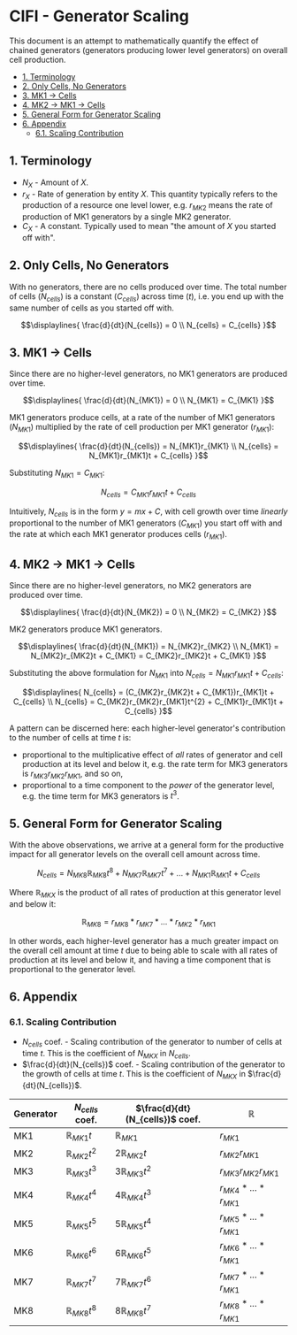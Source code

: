 # CIFI - Generator Scaling

This document is an attempt to mathematically quantify the effect of chained generators (generators producing lower level generators) on overall cell production.

- [1. Terminology](#1-terminology)
- [2. Only Cells, No Generators](#2-only-cells-no-generators)
- [3. MK1 -> Cells](#3-mk1---cells)
- [4. MK2 -> MK1 -> Cells](#4-mk2---mk1---cells)
- [5. General Form for Generator Scaling](#5-general-form-for-generator-scaling)
- [6. Appendix](#6-appendix)
  - [6.1. Scaling Contribution](#61-scaling-contribution)

## 1. Terminology

- $N_{X}$ - Amount of $X$.
- $r_{X}$ - Rate of generation by entity $X$. This quantity typically refers to the production of a resource one level lower, e.g. $r_{MK2}$ means the rate of production of MK1 generators by a single MK2 generator.
- $C_{X}$ - A constant. Typically used to mean "the amount of $X$ you started off with".

## 2. Only Cells, No Generators

With no generators, there are no cells produced over time. The total number of cells ($N_{cells}$) is a constant ($C_{cells}$) across time ($t$), i.e. you end up with the same number of cells as you started off with.

```math
\displaylines{
    \frac{d}{dt}(N_{cells}) = 0 \\
    N_{cells} = C_{cells}
}
```

## 3. MK1 -> Cells

Since there are no higher-level generators, no MK1 generators are produced over time.

```math
\displaylines{
    \frac{d}{dt}(N_{MK1}) = 0 \\
    N_{MK1} = C_{MK1}
}
```

MK1 generators produce cells, at a rate of the number of MK1 generators ($N_{MK1}$) multiplied by the rate of cell production per MK1 generator ($r_{MK1}$):

```math
\displaylines{
    \frac{d}{dt}(N_{cells}) = N_{MK1}r_{MK1} \\
    N_{cells} = N_{MK1}r_{MK1}t + C_{cells}
}
```

Substituting $N_{MK1} = C_{MK1}$:

```math
N_{cells} = C_{MK1}r_{MK1}t + C_{cells}
```

Intuitively, $N_{cells}$ is in the form $y = mx + C$, with cell growth over time _linearly_ proportional to the number of MK1 generators ($C_{MK1}$) you start off with and the rate at which each MK1 generator produces cells ($r_{MK1}$).

## 4. MK2 -> MK1 -> Cells

Since there are no higher-level generators, no MK2 generators are produced over time.

```math
\displaylines{
    \frac{d}{dt}(N_{MK2}) = 0 \\
    N_{MK2} = C_{MK2}
}
```

MK2 generators produce MK1 generators.

```math
\displaylines{
    \frac{d}{dt}(N_{MK1}) = N_{MK2}r_{MK2} \\
    N_{MK1} = N_{MK2}r_{MK2}t + C_{MK1} = C_{MK2}r_{MK2}t + C_{MK1}
}
```

Substituting the above formulation for $N_{MK1}$ into $N_{cells} = N_{MK1}r_{MK1}t + C_{cells}$:

```math
\displaylines{
    N_{cells} = (C_{MK2}r_{MK2}t + C_{MK1})r_{MK1}t + C_{cells} \\
    N_{cells} = C_{MK2}r_{MK2}r_{MK1}t^{2} + C_{MK1}r_{MK1}t + C_{cells}
}
```

A pattern can be discerned here: each higher-level generator's contribution to the number of cells at time $t$ is:
- proportional to the multiplicative effect of _all_ rates of generator and cell production at its level and below it, e.g. the rate term for MK3 generators is $r_{MK3}r_{MK2}r_{MK1}$, and so on,
- proportional to a time component to the _power_ of the generator level, e.g. the time term for MK3 generators is $t^{3}$.

## 5. General Form for Generator Scaling

With the above observations, we arrive at a general form for the productive impact for all generator levels on the overall cell amount across time.

```math
N_{cells} = N_{MK8}\mathbb{R}_{MK8}t^{8} + N_{MK7}\mathbb{R}_{MK7}t^{7} + ... + N_{MK1}\mathbb{R}_{MK1}t + C_{cells}
```

Where $`\mathbb{R}_{MKX}`$ is the product of all rates of production at this generator level and below it:

```math
\mathbb{R}_{MK8} = r_{MK8} * r_{MK7} * ... * r_{MK2} * r_{MK1}
```

In other words, each higher-level generator has a much greater impact on the overall cell amount at time $t$ due to being able to scale with all rates of production at its level and below it, and having a time component that is proportional to the generator level.

## 6. Appendix

### 6.1. Scaling Contribution

- $`N_{cells}`$ coef. - Scaling contribution of the generator to number of cells at time $t$. This is the coefficient of $`N_{MKX}`$ in $`N_{cells}`$.
- $`\frac{d}{dt}(N_{cells})`$ coef. - Scaling contribution of the generator to the growth of cells at time $t$. This is the coefficient of $`N_{MKX}`$ in $`\frac{d}{dt}(N_{cells})`$.

| Generator | $`N_{cells}`$ coef. | $`\frac{d}{dt}(N_{cells})`$ coef. | $`\mathbb{R}`$ |
| --- | --- | --- | --- |
| MK1 | $`\mathbb{R}_{MK1}t`$ | $`\mathbb{R}_{MK1}`$ | $`r_{MK1}`$ |
| MK2 | $`\mathbb{R}_{MK2}t^{2}`$ | $`2\mathbb{R}_{MK2}t`$ | $`r_{MK2}r_{MK1}`$ |
| MK3 | $`\mathbb{R}_{MK3}t^{3}`$ | $`3\mathbb{R}_{MK3}t^{2}`$ | $`r_{MK3}r_{MK2}r_{MK1}`$ |
| MK4 | $`\mathbb{R}_{MK4}t^{4}`$ | $`4\mathbb{R}_{MK4}t^{3}`$ | $`r_{MK4} * ... * r_{MK1}`$ |
| MK5 | $`\mathbb{R}_{MK5}t^{5}`$ | $`5\mathbb{R}_{MK5}t^{4}`$ | $`r_{MK5} * ... * r_{MK1}`$ |
| MK6 | $`\mathbb{R}_{MK6}t^{6}`$ | $`6\mathbb{R}_{MK6}t^{5}`$ | $`r_{MK6} * ... * r_{MK1}`$ |
| MK7 | $`\mathbb{R}_{MK7}t^{7}`$ | $`7\mathbb{R}_{MK7}t^{6}`$ | $`r_{MK7} * ... * r_{MK1}`$ |
| MK8 | $`\mathbb{R}_{MK8}t^{8}`$ | $`8\mathbb{R}_{MK8}t^{7}`$ | $`r_{MK8} * ... * r_{MK1}`$ |
